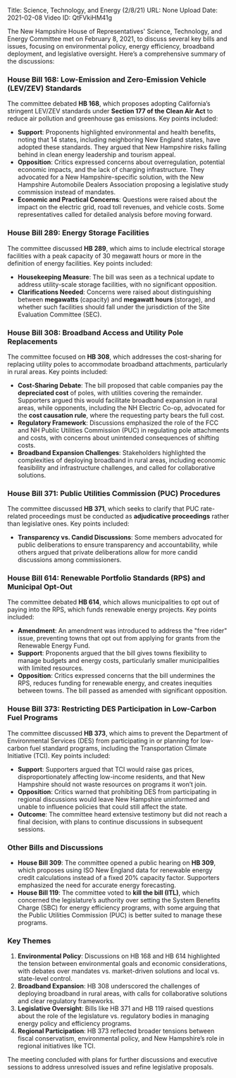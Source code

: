 Title: Science, Technology, and Energy (2/8/21)
URL: None
Upload Date: 2021-02-08
Video ID: QtFVkiHM41g

The New Hampshire House of Representatives' Science, Technology, and Energy Committee met on February 8, 2021, to discuss several key bills and issues, focusing on environmental policy, energy efficiency, broadband deployment, and legislative oversight. Here’s a comprehensive summary of the discussions:

### **House Bill 168: Low-Emission and Zero-Emission Vehicle (LEV/ZEV) Standards**
The committee debated **HB 168**, which proposes adopting California’s stringent LEV/ZEV standards under **Section 177 of the Clean Air Act** to reduce air pollution and greenhouse gas emissions. Key points included:
- **Support**: Proponents highlighted environmental and health benefits, noting that 14 states, including neighboring New England states, have adopted these standards. They argued that New Hampshire risks falling behind in clean energy leadership and tourism appeal.
- **Opposition**: Critics expressed concerns about overregulation, potential economic impacts, and the lack of charging infrastructure. They advocated for a New Hampshire-specific solution, with the New Hampshire Automobile Dealers Association proposing a legislative study commission instead of mandates.
- **Economic and Practical Concerns**: Questions were raised about the impact on the electric grid, road toll revenues, and vehicle costs. Some representatives called for detailed analysis before moving forward.

### **House Bill 289: Energy Storage Facilities**
The committee discussed **HB 289**, which aims to include electrical storage facilities with a peak capacity of 30 megawatt hours or more in the definition of energy facilities. Key points included:
- **Housekeeping Measure**: The bill was seen as a technical update to address utility-scale storage facilities, with no significant opposition.
- **Clarifications Needed**: Concerns were raised about distinguishing between **megawatts** (capacity) and **megawatt hours** (storage), and whether such facilities should fall under the jurisdiction of the Site Evaluation Committee (SEC).

### **House Bill 308: Broadband Access and Utility Pole Replacements**
The committee focused on **HB 308**, which addresses the cost-sharing for replacing utility poles to accommodate broadband attachments, particularly in rural areas. Key points included:
- **Cost-Sharing Debate**: The bill proposed that cable companies pay the **depreciated cost** of poles, with utilities covering the remainder. Supporters argued this would facilitate broadband expansion in rural areas, while opponents, including the NH Electric Co-op, advocated for the **cost causation rule**, where the requesting party bears the full cost.
- **Regulatory Framework**: Discussions emphasized the role of the FCC and NH Public Utilities Commission (PUC) in regulating pole attachments and costs, with concerns about unintended consequences of shifting costs.
- **Broadband Expansion Challenges**: Stakeholders highlighted the complexities of deploying broadband in rural areas, including economic feasibility and infrastructure challenges, and called for collaborative solutions.

### **House Bill 371: Public Utilities Commission (PUC) Procedures**
The committee discussed **HB 371**, which seeks to clarify that PUC rate-related proceedings must be conducted as **adjudicative proceedings** rather than legislative ones. Key points included:
- **Transparency vs. Candid Discussions**: Some members advocated for public deliberations to ensure transparency and accountability, while others argued that private deliberations allow for more candid discussions among commissioners.

### **House Bill 614: Renewable Portfolio Standards (RPS) and Municipal Opt-Out**
The committee debated **HB 614**, which allows municipalities to opt out of paying into the RPS, which funds renewable energy projects. Key points included:
- **Amendment**: An amendment was introduced to address the "free rider" issue, preventing towns that opt out from applying for grants from the Renewable Energy Fund.
- **Support**: Proponents argued that the bill gives towns flexibility to manage budgets and energy costs, particularly smaller municipalities with limited resources.
- **Opposition**: Critics expressed concerns that the bill undermines the RPS, reduces funding for renewable energy, and creates inequities between towns. The bill passed as amended with significant opposition.

### **House Bill 373: Restricting DES Participation in Low-Carbon Fuel Programs**
The committee discussed **HB 373**, which aims to prevent the Department of Environmental Services (DES) from participating in or planning for low-carbon fuel standard programs, including the Transportation Climate Initiative (TCI). Key points included:
- **Support**: Supporters argued that TCI would raise gas prices, disproportionately affecting low-income residents, and that New Hampshire should not waste resources on programs it won’t join.
- **Opposition**: Critics warned that prohibiting DES from participating in regional discussions would leave New Hampshire uninformed and unable to influence policies that could still affect the state.
- **Outcome**: The committee heard extensive testimony but did not reach a final decision, with plans to continue discussions in subsequent sessions.

### **Other Bills and Discussions**
- **House Bill 309**: The committee opened a public hearing on **HB 309**, which proposes using ISO New England data for renewable energy credit calculations instead of a fixed 20% capacity factor. Supporters emphasized the need for accurate energy forecasting.
- **House Bill 119**: The committee voted to **kill the bill (ITL)**, which concerned the legislature’s authority over setting the System Benefits Charge (SBC) for energy efficiency programs, with some arguing that the Public Utilities Commission (PUC) is better suited to manage these programs.

### **Key Themes**
1. **Environmental Policy**: Discussions on HB 168 and HB 614 highlighted the tension between environmental goals and economic considerations, with debates over mandates vs. market-driven solutions and local vs. state-level control.
2. **Broadband Expansion**: HB 308 underscored the challenges of deploying broadband in rural areas, with calls for collaborative solutions and clear regulatory frameworks.
3. **Legislative Oversight**: Bills like HB 371 and HB 119 raised questions about the role of the legislature vs. regulatory bodies in managing energy policy and efficiency programs.
4. **Regional Participation**: HB 373 reflected broader tensions between fiscal conservatism, environmental policy, and New Hampshire’s role in regional initiatives like TCI.

The meeting concluded with plans for further discussions and executive sessions to address unresolved issues and refine legislative proposals.